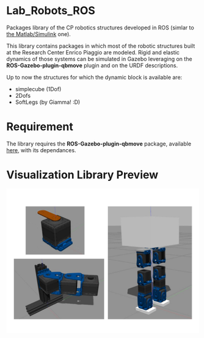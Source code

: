 # Lab_Robots_ROS
Packages library of the CP robotics structures developed in ROS (simlar to [the Matlab/Simulink](https://github.com/CentroEPiaggio/Lab_Robots) one).

This library contains packages in which most of the robotic structures built at the Research Center Enrico Piaggio are modeled.
Rigid and elastic dynamics of those systems can be simulated in Gazebo leveraging on the **ROS-Gazebo-plugin-qbmove** plugin and on the URDF descriptions.

Up to now the structures for which the dynamic block is available are:
- simplecube (1Dof)
- 2Dofs 
- SoftLegs (by Giamma! :D)

# Requirement
The library requires the **ROS-Gazebo-plugin-qbmove** package, available [here](https://github.com/Richi90/ROS-Gazebo-plugin-qbmove), with its dependances.

# Visualization Library Preview
![](pics/ROSLib_Preview.jpg)
